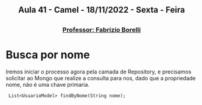 <h2 align = "center" >Aula 41  - Camel - 18/11/2022 - Sexta - Feira<h2>

<h3 align = "center" ><a href="https://github.com/ffborelli/curso-brq-java-2022-09-05/">Professor: Fabrizio Borelli</a></h3>

# Busca por nome

Iremos iniciar o processo agora pela camada de Repository, e precisamos solicitar ao Mongo que realize a consulta para nos, dado que a propriedade nome, não é uma chave primaria.

```
 List<UsuarioModel> findByNome(String nome);

```

